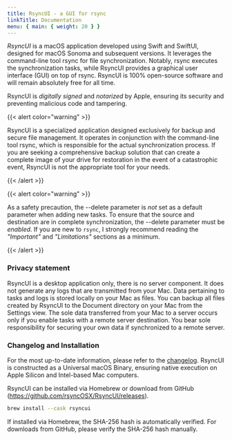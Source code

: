 ```yaml
---
title: RsyncUI - a GUI for rsync
linkTitle: Documentation
menu: { main: { weight: 20 } }
---
```


*RsyncUI* is a macOS application developed using Swift and SwiftUI, designed for macOS Sonoma and subsequent versions. It leverages the command-line tool rsync for file synchronization. Notably, rsync executes the synchronization tasks, while RsyncUI provides a graphical user interface (GUI) on top of rsync. RsyncUI is 100% open-source software and will remain absolutely free for all time.

RsyncUI is *digitally signed* and *notarized* by Apple, ensuring its security and preventing malicious code and tampering.

{{< alert color="warning" >}}

RsyncUI is a specialized application designed exclusively for backup and secure file management. It operates in conjunction with the command-line tool rsync, which is responsible for the actual synchronization process. If you are seeking a comprehensive backup solution that can create a complete image of your drive for restoration in the event of a catastrophic event, RsyncUI is not the appropriate tool for your needs.

{{< /alert >}}

{{< alert color="warning" >}}

As a safety precaution, the --delete parameter is *not* set as a default parameter when adding new tasks. To ensure that the source and destination are in complete synchronization, the --delete parameter must be *enabled*. If you are new to `rsync`, I strongly recommend reading the *"Important"*  and *"Limitations"* sections as a minimum. 

{{< /alert >}}



### Privacy statement

RsyncUI is a desktop application only, there is no server component. It does not generate any logs that are transmitted from your Mac. Data pertaining to tasks and logs is stored locally on your Mac as files. You can backup all files created by RsyncUI to the Document directory on your Mac from the Settings view. The sole data transferred from your Mac to a server occurs only if you enable tasks with a remote server destination. You bear sole responsibility for securing your own data if synchronized to a remote server.

### Changelog and Installation

For the most up-to-date information, please refer to the [changelog](/blog/). RsyncUI is constructed as a Universal macOS Binary, ensuring native execution on Apple Silicon and Intel-based Mac computers.

RsyncUI can be installed via Homebrew or download from GitHub (https://github.com/rsyncOSX/RsyncUI/releases).

```bash
brew install --cask rsyncui
```

If installed via Homebrew, the SHA-256 hash is automatically verified. For downloads from GitHub, please verify the SHA-256 hash manually.
